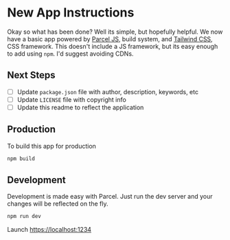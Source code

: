 # New App Instructions

Okay so what has been done? Well its simple, but hopefully helpful. We now have a basic app powered
by [Parcel JS](https://parceljs.org/), build system, and [Tailwind CSS](https://tailwindcss.com/),
CSS framework. This doesn't include a JS framework, but its easy enough to add using `npm`. I'd
suggest avoiding CDNs.

## Next Steps

- [ ] Update `package.json` file with author, description, keywords, etc
- [ ] Update `LICENSE` file with copyright info
- [ ] Update this readme to reflect the application

## Production

To build this app for production

```sh
npm build
```

## Development

Development is made easy with Parcel. Just run the dev server and your changes will be reflected on
the fly.

```sh
npm run dev
```

Launch [https://localhost:1234](https://localhost:1234)
